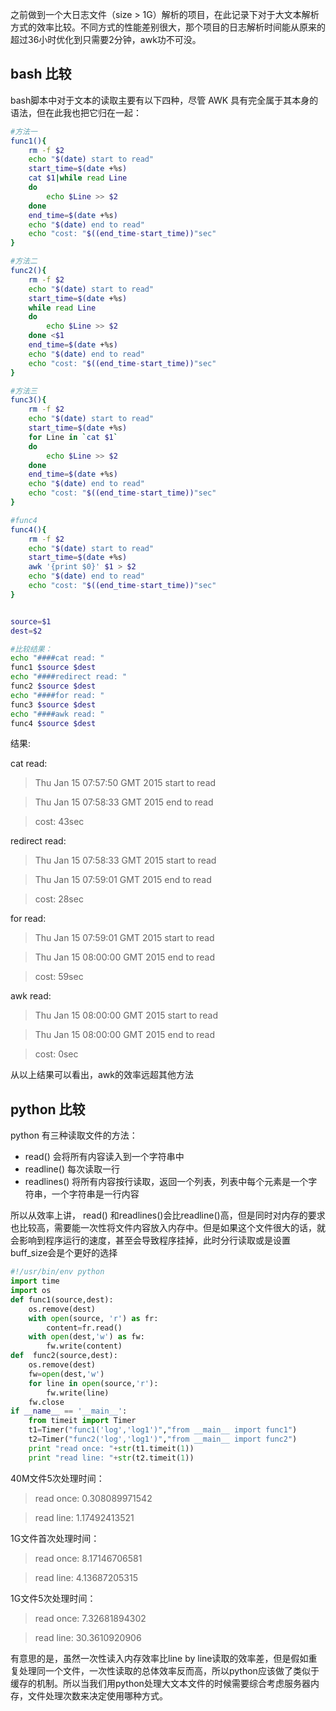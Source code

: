 之前做到一个大日志文件（size > 1G）解析的项目，在此记录下对于大文本解析方式的效率比较。不同方式的性能差别很大，那个项目的日志解析时间能从原来的超过36小时优化到只需要2分钟，awk功不可没。

## bash 比较
bash脚本中对于文本的读取主要有以下四种，尽管 AWK 具有完全属于其本身的语法，但在此我也把它归在一起：

```bash
#方法一
func1(){
    rm -f $2
    echo "$(date) start to read"
    start_time=$(date +%s)
    cat $1|while read Line
    do
        echo $Line >> $2
    done
    end_time=$(date +%s)
    echo "$(date) end to read"
    echo "cost: "$((end_time-start_time))"sec"
}

#方法二
func2(){
    rm -f $2
    echo "$(date) start to read"
    start_time=$(date +%s)
    while read Line
    do
        echo $Line >> $2
    done <$1
    end_time=$(date +%s)
    echo "$(date) end to read"
    echo "cost: "$((end_time-start_time))"sec"
}

#方法三
func3(){
    rm -f $2
    echo "$(date) start to read"
    start_time=$(date +%s)
    for Line in `cat $1`
    do
        echo $Line >> $2
    done
    end_time=$(date +%s)
    echo "$(date) end to read"
    echo "cost: "$((end_time-start_time))"sec"
}

#func4
func4(){
    rm -f $2
    echo "$(date) start to read"
    start_time=$(date +%s)
    awk '{print $0}' $1 > $2
    echo "$(date) end to read"
    echo "cost: "$((end_time-start_time))"sec"
}


source=$1
dest=$2

#比较结果：
echo "####cat read: "
func1 $source $dest
echo "####redirect read: "
func2 $source $dest
echo "####for read: "
func3 $source $dest
echo "####awk read: "
func4 $source $dest
```
结果:

cat read:

>Thu Jan 15 07:57:50 GMT 2015 start to read

>Thu Jan 15 07:58:33 GMT 2015 end to read

>cost: 43sec

redirect read:

>Thu Jan 15 07:58:33 GMT 2015 start to read

>Thu Jan 15 07:59:01 GMT 2015 end to read

>cost: 28sec

for read:

>Thu Jan 15 07:59:01 GMT 2015 start to read

>Thu Jan 15 08:00:00 GMT 2015 end to read

>cost: 59sec

awk read:

>Thu Jan 15 08:00:00 GMT 2015 start to read

>Thu Jan 15 08:00:00 GMT 2015 end to read

>cost: 0sec

从以上结果可以看出，awk的效率远超其他方法

## python 比较
python 有三种读取文件的方法：

 - read() 会将所有内容读入到一个字符串中
 - readline() 每次读取一行
 - readlines() 将所有内容按行读取，返回一个列表，列表中每个元素是一个字符串，一个字符串是一行内容

所以从效率上讲， read() 和readlines()会比readline()高，但是同时对内存的要求也比较高，需要能一次性将文件内容放入内存中。但是如果这个文件很大的话，就会影响到程序运行的速度，甚至会导致程序挂掉，此时分行读取或是设置buff_size会是个更好的选择
```python
#!/usr/bin/env python
import time
import os
def func1(source,dest):
    os.remove(dest)
    with open(source, 'r') as fr:
        content=fr.read()
    with open(dest,'w') as fw:
        fw.write(content)
def  func2(source,dest):
    os.remove(dest)
    fw=open(dest,'w')
    for line in open(source,'r'):
        fw.write(line)
    fw.close
if __name__ == '__main__':
    from timeit import Timer
    t1=Timer("func1('log','log1')","from __main__ import func1")
    t2=Timer("func2('log','log1')","from __main__ import func2")
    print "read once: "+str(t1.timeit(1))
    print "read line: "+str(t2.timeit(1))
```

40M文件5次处理时间：
>read once: 0.308089971542

>read line: 1.17492413521

1G文件首次处理时间：
>read once: 8.17146706581

>read line: 4.13687205315

1G文件5次处理时间：
>read once: 7.32681894302

>read line: 30.3610920906

有意思的是，虽然一次性读入内存效率比line by line读取的效率差，但是假如重复处理同一个文件，一次性读取的总体效率反而高，所以python应该做了类似于缓存的机制。所以当我们用python处理大文本文件的时候需要综合考虑服务器内存，文件处理次数来决定使用哪种方式。
